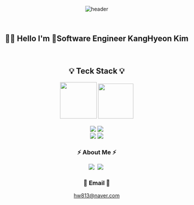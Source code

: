 <div align="center">

![header](https://capsule-render.vercel.app/api?type=waving&color=FB542B&height=300&section=header&text=Welcome!&fontColor=F7ECCE&fontSize=90)
    
<br>
  
## 🧑‍💻 Hello I'm Software Engineer KangHyeon Kim
    
<br>

## 💡 Teck Stack 💡
<p align="center">
    <img height="100" src="https://user-images.githubusercontent.com/50406861/201713355-a788da3c-58aa-415f-9a0c-3980cea3216c.png"/>
    <img height="96" src="https://developer.apple.com/assets/elements/icons/swift/swift-64x64_2x.png"/>
    <br>
    <br>
    <img src="https://img.shields.io/badge/Swift-F05138?style=for-the-badge&logo=Swift&logoColor=white"/></a>
    <img src="https://img.shields.io/badge/Xcode-147EFB?style=for-the-badge&logo=Xcode&logoColor=white"/></a>
    <br>
    <img src="https://img.shields.io/badge/Confluence-172B4D?style=for-the-badge&logo=Confluence&logoColor=white"/></a>
    <img src="https://img.shields.io/badge/Slack-4A154B?style=for-the-badge&logo=Slack&logoColor=white"/></a>
    <br/>
</p>

<h3 align="center"> ⚡️ About Me ⚡️ </h3>
<p align="center">
     <a href="https://velog.io/@keem-hyun"><img src="https://img.shields.io/badge/Velog-11B48A?style=flat&logo=Vimeo&logoColor=white&link=https://velog.io/@keem-hyun"/></a>&nbsp
     <a href="https://www.instagram.com/keem_hyun/"><img src="https://img.shields.io/badge/Instagram-E4405F?style=flat&logo=Instagram&logoColor=white&link=https://www.instagram.com/keem_hyun/"/></a>&nbsp

</p>

<h3 align="center"> 📨  Email  📨 </h3>

hw813@naver.com

<br>



</div>
